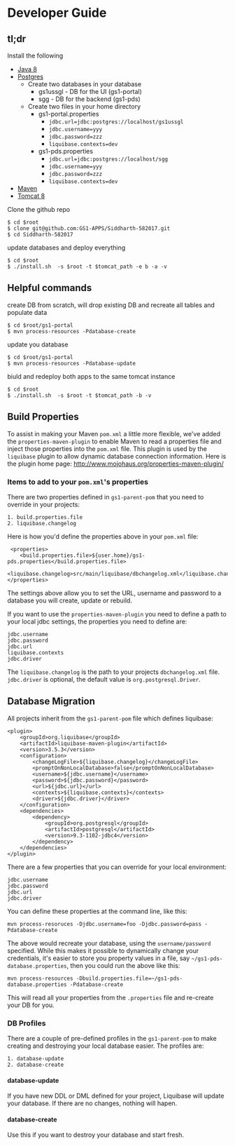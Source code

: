 # Developer Guide
 
## tl;dr

Install the following
* [Java 8](http://www.oracle.com/technetwork/java/javase/downloads/jdk8-downloads-2133151.html)
* [Postgres](https://www.postgresql.org/download/)
    * Create two databases in your database
        * gs1ussgl - DB for the UI (gs1-portal)
        * sgg      - DB for the backend (gs1-pds)
    * Create two files in your home directory
        * gs1-portal.properties
            * `jdbc.url=jdbc:postgres://localhost/gs1ussgl`
            * `jdbc.username=yyy`
            * `jdbc.password=zzz`
            * `liquibase.contexts=dev`
        * gs1-pds.properties
            * `jdbc.url=jdbc:postgres://localhost/sgg`
            * `jdbc.username=yyy`
            * `jdbc.password=zzz`
            * `liquibase.contexts=dev`
* [Maven](https://maven.apache.org/download.cgi)
* [Tomcat 8](https://tomcat.apache.org/download-80.cgi)

Clone the github repo

    $ cd $root
    $ clone git@github.com:GS1-APPS/Siddharth-582017.git
    $ cd Siddharth-582017
    
update databases and deploy everything

    $ cd $root
    $ ./install.sh  -s $root -t $tomcat_path -e b -a -v

## Helpful commands

create DB from scratch, will drop existing DB and recreate all tables and populate data

    $ cd $root/gs1-portal
    $ mvn process-resources -Pdatabase-create

update you database    

    $ cd $root/gs1-portal
    $ mvn process-resources -Pdatabase-update

biuld and redeploy both apps to the same tomcat instance

    $ cd $root
    $ ./install.sh  -s $root -t $tomcat_path -b -v

## Build Properties

To assist in making your Maven `pom.xml` a little more flexible, we've added the 
`properties-maven-plugin` to enable Maven to read a properties file and inject those properties 
into the `pom.xml` file. This plugin is used by the `liquibase` plugin to allow dynamic database 
connection information. Here is the plugin home page: 
http://www.mojohaus.org/properties-maven-plugin/  

### Items to add to your `pom.xml`'s properties
There are two properties defined in `gs1-parent-pom` that  you need to override in your projects:

    1. build.properties.file
    2. liquibase.changelog
    
Here is how you'd define the properties above in your `pom.xml` file:

     <properties>
        <build.properties.file>${user.home}/gs1-pds.properties</build.properties.file>
        <liquibase.changelog>src/main/liquibase/dbchangelog.xml</liquibase.changelog>
    </properties>

The settings above allow you to set the URL, username and password to a database you will create,
 update or rebuild.  

If you want to use the `properties-maven-plugin` you need to define a path to your local jdbc 
settings, the properties you need to define are: 

    jdbc.username
    jdbc.password
    jdbc.url
    liquibase.contexts
    jdbc.driver

The `liquibase.changelog` is the path to your projects `dbchangelog.xml` file. `jdbc.driver` is 
optional, the default value is `org.postgresql.Driver`.


## Database Migration

All projects inherit from the `gs1-parent-pom` file which defines liquibase:

    <plugin>
        <groupId>org.liquibase</groupId>
        <artifactId>liquibase-maven-plugin</artifactId>
        <version>3.5.3</version>
        <configuration>
            <changeLogFile>${liquibase.changelog}</changeLogFile>
            <promptOnNonLocalDatabase>false</promptOnNonLocalDatabase>
            <username>${jdbc.username}</username>
            <password>${jdbc.password}</password>
            <url>${jdbc.url}</url>
            <contexts>${liquibase.contexts}</contexts>
            <driver>${jdbc.driver}</driver>
        </configuration>
        <dependencies>
            <dependency>
                <groupId>org.postgresql</groupId>
                <artifactId>postgresql</artifactId>
                <version>9.3-1102-jdbc4</version>
            </dependency>
        </dependencies>
    </plugin>

There are a few properties that you can override for your local environment:
    
    jdbc.username
    jdbc.password
    jdbc.url
    jdbc.driver
    
You can define these properties at the command line, like this:

    mvn process-resoruces -Djdbc.username=foo -Djdbc.password=pass -Pdatabase-create
    
The above would recreate your database, using the `username/password` specified. While this makes
 it possible to dynamically change your credentials, it's easier to store you property values in 
 a file, say `~/gs1-pds-database.properties`, then you could run the above like this:

    mvn process-resources -Dbuild.properties.file=~/gs1-pds-database.properties -Pdatabase-create
    
This will read all your properties from the `.properties` file and re-create your DB for you.

### DB Profiles

There are a couple of pre-defined profiles in the `gs1-parent-pom` to make creating and 
destroying your local database easier. The profiles are:

    1. database-update
    2. database-create
    
#### database-update

If you have new DDL or DML defined for your project, Liquibase will update your database. If 
there are no changes, nothing will hapen.

#### database-create

Use this if you want to destroy your database and start fresh.